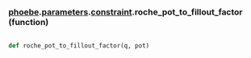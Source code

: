 ### [phoebe](phoebe.md).[parameters](phoebe.parameters.md).[constraint](phoebe.parameters.constraint.md).roche_pot_to_fillout_factor (function)


```py

def roche_pot_to_fillout_factor(q, pot)

```



    

